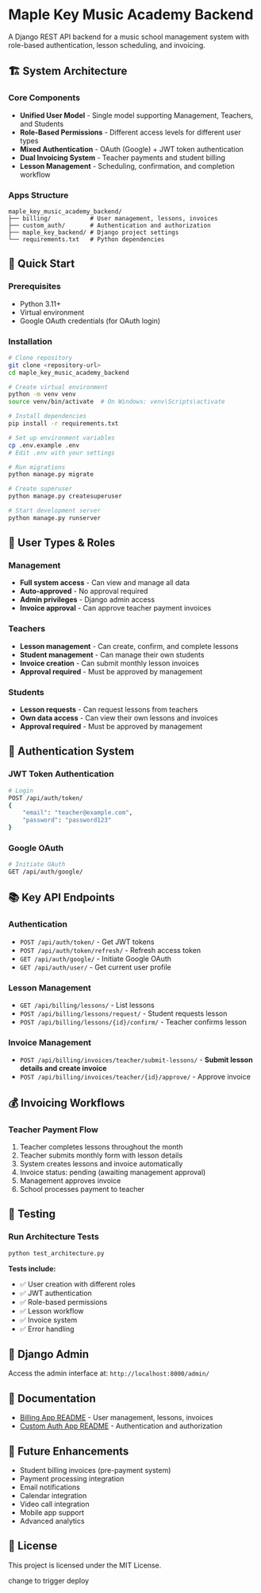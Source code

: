# Maple Key Music Academy Backend

A Django REST API backend for a music school management system with role-based authentication, lesson scheduling, and invoicing.

## 🏗️ System Architecture

### Core Components

- **Unified User Model** - Single model supporting Management, Teachers, and Students
- **Role-Based Permissions** - Different access levels for different user types
- **Mixed Authentication** - OAuth (Google) + JWT token authentication
- **Dual Invoicing System** - Teacher payments and student billing
- **Lesson Management** - Scheduling, confirmation, and completion workflow

### Apps Structure

```
maple_key_music_academy_backend/
├── billing/           # User management, lessons, invoices
├── custom_auth/       # Authentication and authorization
├── maple_key_backend/ # Django project settings
└── requirements.txt   # Python dependencies
```

## 🚀 Quick Start

### Prerequisites

- Python 3.11+
- Virtual environment
- Google OAuth credentials (for OAuth login)

### Installation

```bash
# Clone repository
git clone <repository-url>
cd maple_key_music_academy_backend

# Create virtual environment
python -m venv venv
source venv/bin/activate  # On Windows: venv\Scripts\activate

# Install dependencies
pip install -r requirements.txt

# Set up environment variables
cp .env.example .env
# Edit .env with your settings

# Run migrations
python manage.py migrate

# Create superuser
python manage.py createsuperuser

# Start development server
python manage.py runserver
```

## 👥 User Types & Roles

### Management

- **Full system access** - Can view and manage all data
- **Auto-approved** - No approval required
- **Admin privileges** - Django admin access
- **Invoice approval** - Can approve teacher payment invoices

### Teachers

- **Lesson management** - Can create, confirm, and complete lessons
- **Student management** - Can manage their own students
- **Invoice creation** - Can submit monthly lesson invoices
- **Approval required** - Must be approved by management

### Students

- **Lesson requests** - Can request lessons from teachers
- **Own data access** - Can view their own lessons and invoices
- **Approval required** - Must be approved by management

## 🔐 Authentication System

### JWT Token Authentication

```bash
# Login
POST /api/auth/token/
{
    "email": "teacher@example.com",
    "password": "password123"
}
```

### Google OAuth

```bash
# Initiate OAuth
GET /api/auth/google/
```

## 📚 Key API Endpoints

### Authentication

- `POST /api/auth/token/` - Get JWT tokens
- `POST /api/auth/token/refresh/` - Refresh access token
- `GET /api/auth/google/` - Initiate Google OAuth
- `GET /api/auth/user/` - Get current user profile

### Lesson Management

- `GET /api/billing/lessons/` - List lessons
- `POST /api/billing/lessons/request/` - Student requests lesson
- `POST /api/billing/lessons/{id}/confirm/` - Teacher confirms lesson

### Invoice Management

- `POST /api/billing/invoices/teacher/submit-lessons/` - **Submit lesson details and create invoice**
- `POST /api/billing/invoices/teacher/{id}/approve/` - Approve invoice

## 💰 Invoicing Workflows

### Teacher Payment Flow

1. Teacher completes lessons throughout the month
2. Teacher submits monthly form with lesson details
3. System creates lessons and invoice automatically
4. Invoice status: pending (awaiting management approval)
5. Management approves invoice
6. School processes payment to teacher

## 🧪 Testing

### Run Architecture Tests

```bash
python test_architecture.py
```

**Tests include:**

- ✅ User creation with different roles
- ✅ JWT authentication
- ✅ Role-based permissions
- ✅ Lesson workflow
- ✅ Invoice system
- ✅ Error handling

## 🔧 Django Admin

Access the admin interface at: `http://localhost:8000/admin/`

## 📖 Documentation

- [Billing App README](billing/README.md) - User management, lessons, invoices
- [Custom Auth App README](custom_auth/README.md) - Authentication and authorization

## 🚀 Future Enhancements

- Student billing invoices (pre-payment system)
- Payment processing integration
- Email notifications
- Calendar integration
- Video call integration
- Mobile app support
- Advanced analytics

## 📄 License

This project is licensed under the MIT License.

change to trigger deploy
